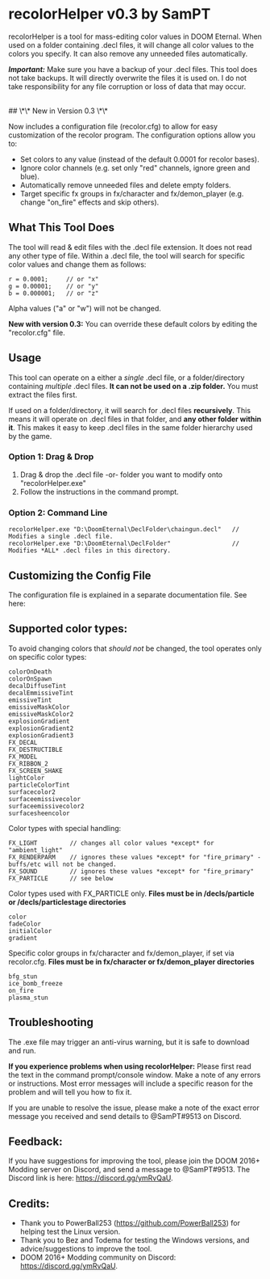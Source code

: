 # recolorHelper v0.3 by SamPT

recolorHelper is a tool for mass-editing color values in DOOM Eternal. When used on a folder containing .decl files, it will change all color values to the colors you specify. It can also remove any unneeded files automatically. 

__*Important:*__ Make sure you have a backup of your .decl files. This tool does not take backups. It will directly overwrite the files it is used on. I do not take responsibility for any file corruption or loss of data that may occur.

<br/>
## \*\* New in Version 0.3 \*\*

Now includes a configuration file (recolor.cfg) to allow for easy customization of the recolor program. The configuration options allow you to:

- Set colors to any value (instead of the default 0.0001 for recolor bases).
- Ignore color channels (e.g. set only "red" channels, ignore green and blue).
- Automatically remove unneeded files and delete empty folders.
- Target specific fx groups in fx/character and fx/demon_player (e.g. change "on_fire" effects and skip others).


## What This Tool Does

The tool will read & edit files with the .decl file extension. It does not read any other type of file. Within a .decl file, the tool will search for specific color values and change them as follows:

```
r = 0.0001;     // or "x"
g = 0.00001;    // or "y"
b = 0.000001;   // or "z"
```

Alpha values ("a" or "w") will not be changed.

**New with version 0.3:** You can override these default colors by editing the "recolor.cfg" file.


## Usage 

This tool can operate on a either a *single* .decl file, or a folder/directory containing *multiple* .decl files. **It can not be used on a .zip folder.** You must extract the files first.

If used on a folder/directory, it will search for .decl files **recursively**. This means it will operate on .decl files in that folder, and **any other folder within it**. This makes it easy to keep .decl files in the same folder hierarchy used by the game. 

### Option 1: Drag & Drop

1. Drag & drop the .decl file -or- folder you want to modify onto "recolorHelper.exe"
2. Follow the instructions in the command prompt.

### Option 2: Command Line
 
```
recolorHelper.exe "D:\DoomEternal\DeclFolder\chaingun.decl"   // Modifies a single .decl file.
recolorHelper.exe "D:\DoomEternal\DeclFolder"                 // Modifies *ALL* .decl files in this directory.
```


## Customizing the Config File ##

The configuration file is explained in a separate documentation file. See here:


## Supported color types:

To avoid changing colors that *should not* be changed, the tool operates only on specific color types:

```
colorOnDeath   
colorOnSpawn               
decalDiffuseTint     
decalEmmissiveTint   
emissiveTint     
emissiveMaskColor
emissiveMaskColor2
explosionGradient
explosionGradient2
explosionGradient3
FX_DECAL
FX_DESTRUCTIBLE
FX_MODEL
FX_RIBBON_2
FX_SCREEN_SHAKE
lightColor
particleColorTint    
surfacecolor2
surfaceemissivecolor 
surfaceemissivecolor2
surfacesheencolor
```

Color types with special handling:

```
FX_LIGHT         // changes all color values *except* for "ambient_light"
FX_RENDERPARM    // ignores these values *except* for "fire_primary" - buffs/etc will not be changed.
FX_SOUND         // ignores these values *except* for "fire_primary"
FX_PARTICLE      // see below
```

Color types used with FX_PARTICLE only. **Files must be in /decls/particle or /decls/particlestage directories**

```
color
fadeColor
initialColor
gradient
```

Specific color groups in fx/character and fx/demon_player, if set via recolor.cfg. **Files must be in fx/character or fx/demon_player directories**

```
bfg_stun
ice_bomb_freeze
on_fire
plasma_stun
```


## Troubleshooting

The .exe file may trigger an anti-virus warning, but it is safe to download and run.

**If you experience problems when using recolorHelper:** Please first read the text in the command prompt/console window. Make a note of any errors or instructions. Most error messages will include a specific reason for the problem and will tell you how to fix it.

If you are unable to resolve the issue, please make a note of the exact error message you received and send details to @SamPT#9513 on Discord. 


## Feedback:

If you have suggestions for improving the tool, please join the DOOM 2016+ Modding server on Discord, and send a message to @SamPT#9513. The Discord link is here: https://discord.gg/ymRvQaU.


## Credits:

- Thank you to PowerBall253 (https://github.com/PowerBall253) for helping test the Linux version.
- Thank you to Bez and Todema for testing the Windows versions, and advice/suggestions to improve the tool.
- DOOM 2016+ Modding community on Discord: https://discord.gg/ymRvQaU.

